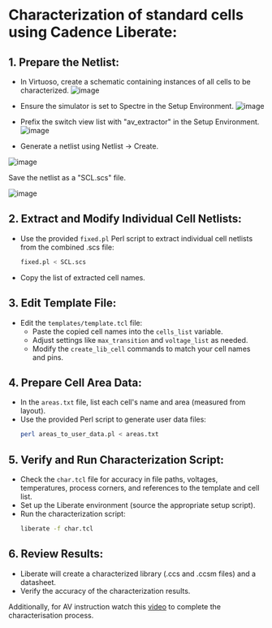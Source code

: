 # Characterization of standard cells using Cadence Liberate:

## **1. Prepare the Netlist:**

- In Virtuoso, create a schematic containing instances of all cells to be characterized.
  ![image](https://github.com/VardhanSuroshi/SCL_Workshop_24/assets/132068498/7b243a7d-5fe4-4114-9f0f-405178e746bc)

- Ensure the simulator is set to Spectre in the Setup Environment.
       ![image](https://github.com/VardhanSuroshi/SCL_Workshop_24/assets/132068498/586e100f-4c24-4d51-a03c-59fc327a32fb)

- Prefix the switch view list with "av_extractor" in the Setup Environment.
  ![image](https://github.com/VardhanSuroshi/SCL_Workshop_24/assets/132068498/c9f92033-3dc4-4c14-9593-9f75be6112da)

- Generate a netlist using Netlist -> Create. 

![image](https://github.com/VardhanSuroshi/SCL_Workshop_24/assets/132068498/38168032-127e-4e8b-9bcd-7fba31a54290)


Save the netlist as a "SCL.scs" file.

![image](https://github.com/VardhanSuroshi/SCL_Workshop_24/assets/132068498/56c18754-7dbf-4956-82a8-625d6f6e7a97)

  

## **2. Extract and Modify Individual Cell Netlists:**

- Use the provided `fixed.pl` Perl script to extract individual cell netlists from the combined .scs file:
  ```bash
  fixed.pl < SCL.scs
  ```
- Copy the list of extracted cell names.

## **3. Edit Template File:**

- Edit the `templates/template.tcl` file:
  - Paste the copied cell names into the `cells_list` variable.
  - Adjust settings like `max_transition` and `voltage_list` as needed.
  - Modify the `create_lib_cell` commands to match your cell names and pins.

## **4. Prepare Cell Area Data:**

- In the `areas.txt` file, list each cell's name and area (measured from layout).
- Use the provided Perl script to generate user data files:
  ```bash
  perl areas_to_user_data.pl < areas.txt
  ```

## **5. Verify and Run Characterization Script:**

- Check the `char.tcl` file for accuracy in file paths, voltages, temperatures, process corners, and references to the template and cell list.
- Set up the Liberate environment (source the appropriate setup script).
- Run the characterization script:
  ```bash
  liberate -f char.tcl
  ```

## **6. Review Results:**

- Liberate will create a characterized library (.ccs and .ccsm files) and a datasheet.
- Verify the accuracy of the characterization results.

Additionally, for AV instruction watch this [video](https://youtu.be/vOu4RwzyXCE?feature=shared) to complete the characterisation process. 

